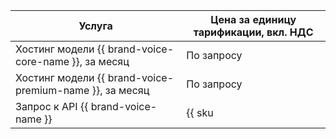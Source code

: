 | Услуга | Цена за единицу тарификации, вкл. НДС |
| ----- | ----- |
| Хостинг модели {{ brand-voice-core-name }}, за месяц | По запросу |
| Хостинг модели {{ brand-voice-premium-name }}, за месяц| По запросу |
| Запрос к API {{ brand-voice-name }} | {{ sku|RUB|speechkit.tts.dialogue_platform.v1|string }} |
